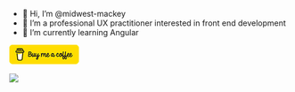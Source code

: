 <!---
midwest-mackey/midwest-mackey is a ✨ special ✨ repository because its `README.md` (this file) appears on your GitHub profile.
You can click the Preview link to take a look at your changes.
--->
- 👋 Hi, I’m @midwest-mackey
- 👀 I’m a professional UX practitioner interested in front end development
- 🌱 I’m currently learning Angular
  
[!["Buy Me A Coffee"](https://github.com/midwest-mackey/share/blob/main/assets/bmc-button1.png)](https://buymeacoffee.com/midwestmackey)

![](https://komarev.com/ghpvc/?username=midwest-mackey&color=003BFF&style=for-the-badge&label=views)
